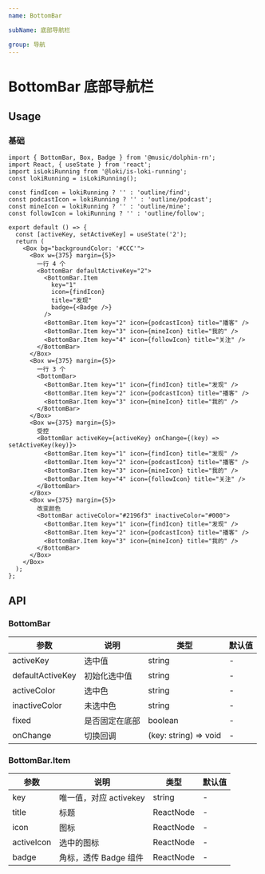 ```yaml
---
name: BottomBar

subName: 底部导航栏

group: 导航
---
```


# BottomBar 底部导航栏

## Usage

### 基础

```tsx live Base
import { BottomBar, Box, Badge } from '@music/dolphin-rn';
import React, { useState } from 'react';
import isLokiRunning from '@loki/is-loki-running';
const lokiRunning = isLokiRunning();

const findIcon = lokiRunning ? '' : 'outline/find';
const podcastIcon = lokiRunning ? '' : 'outline/podcast';
const mineIcon = lokiRunning ? '' : 'outline/mine';
const followIcon = lokiRunning ? '' : 'outline/follow';

export default () => {
  const [activeKey, setActiveKey] = useState('2');
  return (
    <Box bg="backgroundColor: '#CCC'">
      <Box w={375} margin={5}>
        一行 4 个
        <BottomBar defaultActiveKey="2">
          <BottomBar.Item
            key="1"
            icon={findIcon}
            title="发现"
            badge={<Badge />}
          />
          <BottomBar.Item key="2" icon={podcastIcon} title="播客" />
          <BottomBar.Item key="3" icon={mineIcon} title="我的" />
          <BottomBar.Item key="4" icon={followIcon} title="关注" />
        </BottomBar>
      </Box>
      <Box w={375} margin={5}>
        一行 3 个
        <BottomBar>
          <BottomBar.Item key="1" icon={findIcon} title="发现" />
          <BottomBar.Item key="2" icon={podcastIcon} title="播客" />
          <BottomBar.Item key="3" icon={mineIcon} title="我的" />
        </BottomBar>
      </Box>
      <Box w={375} margin={5}>
        受控
        <BottomBar activeKey={activeKey} onChange={(key) => setActiveKey(key)}>
          <BottomBar.Item key="1" icon={findIcon} title="发现" />
          <BottomBar.Item key="2" icon={podcastIcon} title="播客" />
          <BottomBar.Item key="3" icon={mineIcon} title="我的" />
          <BottomBar.Item key="4" icon={followIcon} title="关注" />
        </BottomBar>
      </Box>
      <Box w={375} margin={5}>
        改变颜色
        <BottomBar activeColor="#2196f3" inactiveColor="#000">
          <BottomBar.Item key="1" icon={findIcon} title="发现" />
          <BottomBar.Item key="2" icon={podcastIcon} title="播客" />
          <BottomBar.Item key="3" icon={mineIcon} title="我的" />
        </BottomBar>
      </Box>
    </Box>
  );
};
```

## API

### BottomBar

| 参数             | 说明           | 类型                   | 默认值 |
| ---------------- | -------------- | ---------------------- | ------ |
| activeKey        | 选中值         | string                 | -      |
| defaultActiveKey | 初始化选中值   | string                 | -      |
| activeColor      | 选中色         | string                 | -      |
| inactiveColor    | 未选中色       | string                 | -      |
| fixed            | 是否固定在底部 | boolean                | -      |
| onChange         | 切换回调       | (key: string) =\> void | -      |

### BottomBar.Item

| 参数       | 说明                   | 类型      | 默认值 |
| ---------- | ---------------------- | --------- | ------ |
| key        | 唯一值，对应 activekey | string    | -      |
| title      | 标题                   | ReactNode | -      |
| icon       | 图标                   | ReactNode | -      |
| activeIcon | 选中的图标             | ReactNode | -      |
| badge      | 角标，透传 Badge 组件  | ReactNode | -      |

